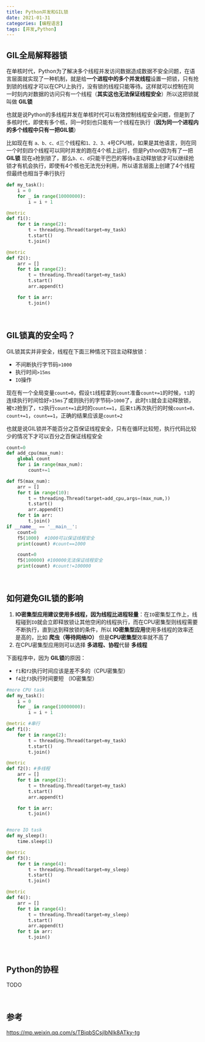 ```yaml
---
title: Python并发和GIL锁
date: 2021-01-31
categories: [编程语言]
tags: [并发,Python]
---
```


## GIL全局解释器锁

在单核时代，Python为了解决多个线程并发访问数据造成数据不安全问题，在语言层面就实现了一种机制，就是给**一个进程中的多个并发线程**设置一把锁，只有抢到锁的线程才可以在CPU上执行，没有锁的线程只能等待。这样就可以控制在同一时刻内对数据的访问只有一个线程（**其实这也无法保证线程安全**）所以这把锁就叫做 **GIL锁**

也就是说Python的多线程并发在单核时代可以有效控制线程安全问题，但是到了多核时代，即使有多个核，同一时刻也只能有一个线程在执行（**因为同一个进程内的多个线程中只有一把GIL锁**）

比如现在有 `a、b、c、d`三个线程和`1、2、3、4`号CPU核，如果是其他语言，则在同一个时刻四个线程可以同时并发的跑在4个核上运行，但是Python因为有了一把**GIL锁** 现在`a`抢到锁了，那么`b、c、d`只能干巴巴的等待`a`主动释放锁才可以继续抢锁才有机会执行，即使有4个核也无法充分利用，所以语言层面上创建了4个线程但最终也相当于串行执行

```python
def my_task():
    i = 0
    for _ in range(10000000):
        i = i + 1

@metric
def f1():
    for t in range(2):
        t = threading.Thread(target=my_task)
        t.start()
        t.join()

@metric
def f2():
    arr = []
    for t in range(2):
        t = threading.Thread(target=my_task)
        t.start()
        arr.append(t)

    for t in arr:
        t.join()
```



​    

## GIL锁真的安全吗？

GIL锁其实并非安全，线程在下面三种情况下回主动释放锁：

- 不间断执行字节码`>1000`
- 执行时间`>15ms`
- `IO`操作

现在有一个全局变量`count=0`，假设`t1`线程拿到`count`准备`count+=1`的时候，`t1`的连续执行时间恰好`>15ms`了或则执行的字节码`>1000`了，此时`t1`就会主动释放锁，被`t2`抢到了，`t2`执行`count+=1`此时的`count==1`，后来`t1`再次执行的时候`count=0，count+=1`，`count==1`，正确的结果应该是`count=2`

也就是说GIL锁并不能百分之百保证线程安全，只有在循环比较短，执行代码比较少的情况下才可以百分之百保证线程安全

```python
count=0
def add_cpu(max_num):
    global count
    for i in range(max_num):
        count+=1

def f5(max_num):
    arr = []
    for t in range(10):
        t = threading.Thread(target=add_cpu,args=(max_num,))
        t.start()
        arr.append(t)
    for t in arr:
        t.join()
if __name__ == '__main__':
    count=0
    f5(1000)  #1000可以保证线程安全
    print(count) #count==1000

    count=0
    f5(100000) #100000无法保证线程安全
    print(count) #count!=100000
```

​    

## 如何避免GIL锁的影响

1. **IO密集型应用建议使用多线程，因为线程比进程轻量**：在`IO`密集型工作上，线程碰到`IO`就会立即释放锁让其他空闲的线程执行，而在CPU密集型则线程需要不断执行，直到达到释放锁的条件，所以 **IO密集型应用**使用多线程的效率还是高的，比如 **爬虫（等待网络IO）** 但是**CPU密集型**效率就不高了
2. 在CPU密集型应用则可以选择 **多进程、协程**代替 **多线程**

下面程序中，因为 **GIL锁**的原因：

- `f1`和`f2`执行时间应该是差不多的（CPU密集型）
- `f4`比`f3`执行时间要短 （IO密集型）

```python
#more CPU task
def my_task():
    i = 0
    for _ in range(10000000):
        i = i + 1

@metric #串行
def f1():
    for t in range(2):
        t = threading.Thread(target=my_task)
        t.start()
        t.join()

@metric
def f2(): #多线程
    arr = []
    for t in range(2):
        t = threading.Thread(target=my_task)
        t.start()
        arr.append(t)

    for t in arr:
        t.join()


#more IO task
def my_sleep():
    time.sleep(1)

@metric
def f3(): 
    for t in range(4):
        t = threading.Thread(target=my_sleep)
        t.start()
        t.join()

@metric
def f4():
    arr = []
    for t in range(4):
        t = threading.Thread(target=my_sleep)
        t.start()
        arr.append(t)
    for t in arr:
        t.join()
```

​    

## Python的协程

TODO

​    

## 参考

https://mp.weixin.qq.com/s/TBiqbSCsjIbNIk8ATky-tg